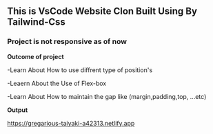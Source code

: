 ## This is VsCode Website Clon Built Using By Tailwind-Css ##
 ### Project is not responsive as of now ###
**Outcome of project**

-Learn About How to use diffrent type of position's

-Leaern About the Use of Flex-box 

-Learn About How to maintain the gap like (margin,padding,top, ...etc)

**Output**

https://gregarious-taiyaki-a42313.netlify.app
